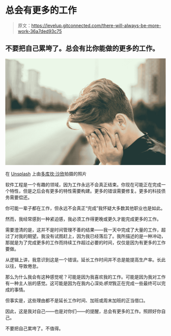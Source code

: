 # 总会有更多的工作

> 原文：<https://levelup.gitconnected.com/there-will-always-be-more-work-36a7ded93c75>

## 不要把自己累垮了。总会有比你能做的更多的工作。

![](img/2886c945ec190ea5477d92a266a249c1.png)

在 [Unsplash](https://unsplash.com?utm_source=medium&utm_medium=referral) 上由[多库坎·沙欣](https://unsplash.com/@dogukan?utm_source=medium&utm_medium=referral)拍摄的照片

软件工程是一个有趣的领域，因为工作永远不会真正结束。你现在可能正在完成一个特性，但是之后会有更多的特性需要构建。更多的错误需要修复。更多的科技债务需要偿还。

你可能一辈子都在工作，但永远不会真正“完成”我怀疑大多数其他职业也是如此。

然而，我经常感到一种紧迫感，我必须工作得更晚或更久才能完成更多的工作。

需要澄清的是，这并不是时间管理不善的结果——我一天中完成了大量的工作，超过了对我的期望。我没有试图赶上，因为我已经落后了。我所描述的是一种冲动，那就是为了完成更多的工作而持续工作超过必要的时间，仅仅是因为有更多的工作要做。

从逻辑上讲，我意识到这是一个错误。延长工作时间并不总是能提高生产率。长此以往，导致倦怠。

那么为什么我会有这种感觉呢？可能是因为我喜欢我的工作。可能是因为我对工作有一种主人翁的感觉。这可能是因为在我内心深处*感觉*我正在完成一些最终可以完成的事情。

但事实是，这些理由都不是延长工作时间、加班或周末加班的正当借口。

因此，这是我对自己——也是对你们——的提醒，总会有更多的工作。照顾好你自己。

不要把自己累垮了。不值得。
